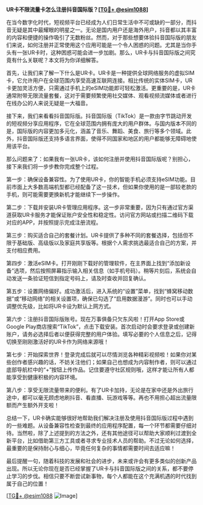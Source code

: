 **UR卡不限流量卡怎么注册抖音国际版？[[TG💪+ @esim1088](https://t.me/s/esim1088)]**

在当今数字化时代，短视频平台已经成为人们日常生活中不可或缺的一部分，而抖音无疑是其中最耀眼的明星之一。无论是国内用户还是海外用户，抖音都以其丰富的内容和便捷的操作吸引了无数粉丝。然而，对于那些想要体验抖音国际版的朋友们来说，如何注册并正常使用这个应用可能是一个令人困惑的问题。尤其是当你手头有一张UR卡时，这种困惑可能会进一步加剧。那么，UR卡与抖音国际版之间究竟有什么关联呢？本文将为你详细解答。

首先，让我们来了解一下什么是UR卡。UR卡是一种提供全球网络服务的虚拟SIM卡，它允许用户在全球范围内享受高速互联网连接。相比传统的实体SIM卡，UR卡更加灵活方便，只需通过手机上的eSIM功能即可轻松激活。更重要的是，UR卡通常附带无限流量套餐，这对于需要频繁使用社交媒体、观看视频流媒体或者进行在线办公的人来说无疑是一大福音。

接下来，我们来看看抖音国际版。抖音国际版（TikTok）是一款由字节跳动开发的短视频分享应用程序，它在全球范围内拥有庞大的用户群体。与国内版本不同的是，国际版的内容更加多元化，涵盖了音乐、舞蹈、美食、旅行等多个领域。此外，抖音国际版还支持多语言界面，使得不同国家和地区的用户都能够无障碍地使用该平台。

那么问题来了：如果我有一张UR卡，该如何注册并使用抖音国际版呢？别担心，接下来我们将一步步教你完成整个过程。

第一步：确保设备兼容性。为了使用UR卡，你的智能手机必须支持eSIM功能。目前市面上大多数高端机型都已经配备了这一技术，但如果你使用的是一部较老款的手机，则可能需要更换新机才能继续下一步操作。

第二步：下载并安装UR卡管理应用程序。这一步非常重要，因为只有通过官方渠道获取UR卡服务才能保证账户安全性和稳定性。访问官方网站或扫描二维码下载对应的APP，并按照提示完成注册流程。

第三步：购买适合自己的套餐计划。UR卡提供了多种不同的套餐选择，包括但不限于基础版、高级版以及家庭共享版等。根据个人需求挑选最适合自己的方案，并支付相应费用。

第四步：激活eSIM卡。打开刚刚下载好的管理软件，在主界面上找到“添加新设备”选项，然后按照屏幕指示输入相关信息（如手机号码）。稍等片刻后，系统会自动发送一条验证短信到指定号码上，请及时查收并回复确认。

第五步：设置网络偏好。成功激活后，进入系统的“设置”菜单，找到“蜂窝移动数据”或“移动网络”的相关设置项，确保已勾选了“启用数据漫游”。同时也可以手动调整优先级，比如将UR卡设为默认上网方式。

第六步：注册抖音国际版账号。现在万事俱备只欠东风啦！打开App Store或Google Play商店搜索“TikTok”，点击下载安装。首次启动时会要求登录或创建新账户，请务必选择后者以便获得完整的用户体验。填写必要的个人信息之后，记得切换至刚刚激活好的UR卡作为网络来源哦！

第七步：开始探索世界！登录完成后就可以尽情浏览各种精彩视频啦！如果你对某些创作者感兴趣的话，不妨关注他们；如果自己也想成为内容制作者，则可以通过底部导航栏中的“+”按钮上传作品。记住要遵守社区规则哦，这样才能让所有人都能享受到健康积极的内容环境。

第八步：享受无限流量带来的便利。有了UR卡加持，无论是在家中还是外出旅行途中，都可以毫无顾虑地刷抖音、看直播、玩游戏等等。再也不用担心超出流量限额而产生额外开支啦！

总结一下，UR卡确实能够很好地帮助我们解决注册及使用抖音国际版过程中遇到的一些难题。从设备兼容性检查到最终的应用程序配置，每一个环节都需要仔细对待。当然啦，除了上述提到的方法之外，还有其他途径可以帮助大家顺利过渡到全新平台，比如借助第三方工具或者寻求专业技术人员的帮助。不过无论如何选择，最重要的是保持耐心与细心，毕竟任何复杂的事情都需要时间去适应嘛！

最后提醒一句，随着科技的发展和社会的进步，未来或许会有更多类似的创新产品出现。所以无论你现在是否已经掌握了UR卡与抖音国际版之间的关系，都不要停止学习的步伐。相信只要不断尝试新事物，每个人都能在这个充满机遇的时代找到属于自己的位置！

[[TG💪+ @esim1088](https://t.me/s/esim1088) ![Image](https://i.postimg.cc/4NQfJmqS/Snipaste-2025-05-13-00-14-12.png)]